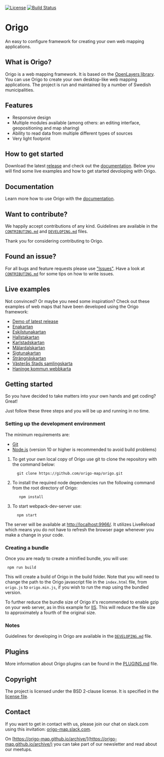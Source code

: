 [![License](https://img.shields.io/badge/license-BSD2-blue.svg?style=flat-square)](https://github.com/origo-map/origo/blob/master/LICENSE.txt)
[![Build Status](https://travis-ci.org/origo-map/origo.svg?branch=master)](https://travis-ci.org/origo-map/origo)
# Origo

An easy to configure framework for creating your own web mapping applications.

## What is Origo?

Origo is a web mapping framework. It is based on the [OpenLayers library](https://github.com/openlayers/openlayers). You can use Origo to create your own desktop-like web mapping applications. The project is run and maintained by a number of Swedish municipalities.

## Features

 * Responsive design
 * Multiple modules available (among others: an editing interface, geopositioning and map sharing)
 * Ability to read data from multiple different types of sources
 * Very light footprint

## How to get started

Download the latest [release](https://github.com/origo-map/origo/releases/) and check out the [documentation](https://origo-map.github.io/origo-documentation/latest/#origo-api). Below you will find some live examples and how to get started devoloping with Origo.

## Documentation

Learn more how to use Origo with the [documentation](https://origo-map.github.io/origo-documentation/latest/#origo-api).

## Want to contribute?
We happily accept contributions of any kind. Guidelines are available in the [`CONTRIBUTING.md`](https://github.com/origo-map/origo/blob/master/CONTRIBUTING.md) and [`DEVELOPING.md`](https://github.com/origo-map/origo/blob/master/DEVELOPING.md) files.

Thank you for considering contributing to Origo.

## Found an issue?
For all bugs and feature requests please use ["Issues"](https://github.com/origo-map/origo/issues). Have a look at [`CONTRIBUTING.md`](https://github.com/origo-map/origo/blob/master/CONTRIBUTING.md) for some tips on how to write issues.

## Live examples
Not convinced? Or maybe you need some inspiration? Check out these examples of web maps that have been developed using the Origo framework:
 * [Demo of latest release](http://origo-map.github.io/origo-map-demo/index.html)
 * [Enakartan](http://karta.enkoping.se)
 * [Eskilstunakartan](https://karta.eskilstuna.se)
 * [Hallstakartan](http://karta.hallstahammar.se)
 * [Karlstadskartan](http://gi.karlstad.se)
 * [Mälardalskartan](http://www.malardalskartan.se)
 * [Sigtunakartan](https://karta.sigtuna.se)
 * [Strängnäskartan](https://kartor.strangnas.se)
 * [Västerås Stads samlingskarta](https://kartor.vasteras.se/sam)
 * [Haninge kommun webbkarta](https://karta.haninge.se/)

## Getting started
So you have decided to take matters into your own hands and get coding? Great!

Just follow these three steps and you will be up and running in no time.

### Setting up the development environment
The minimum requirements are:

  * [Git](https://git-scm.com/)
  * [Node.js](https://nodejs.org/) (version 10 or higher is recommended to avoid build problems)

 1. To get your own local copy of Origo use git to clone the repository with the command below:

   		  git clone https://github.com/origo-map/origo.git

 2. To install the required node dependencies run the following command from the root directory of Origo:

  		   npm install

 3. To start webpack-dev-server use:

   		  npm start

The server will be available at <http://localhost:9966/>. It utilizes LiveReload which means you do not have to refresh the browser page whenever you make a change in your code.

### Creating a bundle
Once you are ready to create a minified bundle, you will use:

     npm run build

This will create a build of Origo in the build folder. Note that you will need to change the path to the Origo javascript file in the `index.html` file, from `origo.js` to `origo.min.js`, if you wish to run the map using the bundled version.

To further reduce the bundle size of Origo it's recommended to enable gzip on your web server, as in this example for [IIS](https://docs.microsoft.com/en-us/iis/configuration/system.webserver/httpcompression/). This will reduce the file size to approximately a fourth of the original size.

### Notes
Guidelines for developing in Origo are available in the [`DEVELOPING.md`](https://github.com/origo-map/origo/blob/master/DEVELOPING.md) file.

## Plugins
More information about Origo plugins can be found in the [PLUGINS.md](https://github.com/origo-map/origo/blob/master/PLUGINS.md) file.

## Copyright
The project is licensed under the BSD 2-clause license. It is specified in the [license file](LICENSE.txt).

## Contact
If you want to get in contact with us, please join our chat on slack.com using this invitation: [origo-map.slack.com](https://join.slack.com/t/origo-map/shared_invite/enQtMjU0OTQ5MzcxMDQ3LTIwYzFiZjdmODJiYmQwZTUxNmIxZWM2NzljOWRiZTUyOWNlMWUxYzQ5ZGQwMTRkYzdkM2IyMGE5ZTQ4MTM4NDM).

On [https://origo-map.github.io/archive/](https://origo-map.github.io/archive/) you can take part of our newsletter and read about our meetups.
